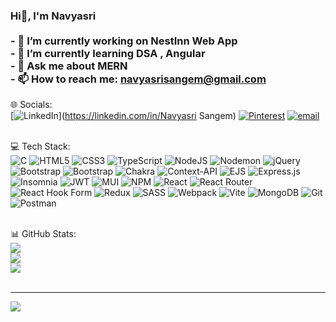 ### Hi👋, I'm Navyasri<br><br>- 🔭 I’m currently working on NestInn Web App<br>- 🌱 I’m currently learning DSA , Angular<br>- 💬 Ask me about MERN<br>- 📫 How to reach me: navyasrisangem@gmail.com <br>


 🌐 Socials: <br>
 [![LinkedIn](https://img.shields.io/badge/LinkedIn-%230077B5.svg?logo=linkedin&logoColor=white)](https://linkedin.com/in/Navyasri Sangem) [![Pinterest](https://img.shields.io/badge/Pinterest-%23E60023.svg?logo=Pinterest&logoColor=white)](https://pinterest.com/navyaa__s) [![email](https://img.shields.io/badge/Email-D14836?logo=gmail&logoColor=white)](mailto:navyasrisangem@gmail.com) <br><br>

 💻 Tech Stack: <br>
![C](https://img.shields.io/badge/c-%2300599C.svg?style=for-the-badge&logo=c&logoColor=white) ![HTML5](https://img.shields.io/badge/html5-%23E34F26.svg?style=for-the-badge&logo=html5&logoColor=white) ![CSS3](https://img.shields.io/badge/css3-%231572B6.svg?style=for-the-badge&logo=css3&logoColor=white) ![TypeScript](https://img.shields.io/badge/typescript-%23007ACC.svg?style=for-the-badge&logo=typescript&logoColor=white) ![NodeJS](https://img.shields.io/badge/node.js-6DA55F?style=for-the-badge&logo=node.js&logoColor=white) ![Nodemon](https://img.shields.io/badge/NODEMON-%23323330.svg?style=for-the-badge&logo=nodemon&logoColor=%BBDEAD) ![jQuery](https://img.shields.io/badge/jquery-%230769AD.svg?style=for-the-badge&logo=jquery&logoColor=white) ![Bootstrap](https://img.shields.io/badge/bootstrap-%238511FA.svg?style=for-the-badge&logo=bootstrap&logoColor=white) ![Bootstrap](https://img.shields.io/badge/bootstrap-%238511FA.svg?style=for-the-badge&logo=bootstrap&logoColor=white) ![Chakra](https://img.shields.io/badge/chakra-%234ED1C5.svg?style=for-the-badge&logo=chakraui&logoColor=white) ![Context-API](https://img.shields.io/badge/Context--Api-000000?style=for-the-badge&logo=react) ![EJS](https://img.shields.io/badge/ejs-%23B4CA65.svg?style=for-the-badge&logo=ejs&logoColor=black) ![Express.js](https://img.shields.io/badge/express.js-%23404d59.svg?style=for-the-badge&logo=express&logoColor=%2361DAFB) ![Insomnia](https://img.shields.io/badge/Insomnia-black?style=for-the-badge&logo=insomnia&logoColor=5849BE) ![JWT](https://img.shields.io/badge/JWT-black?style=for-the-badge&logo=JSON%20web%20tokens) ![MUI](https://img.shields.io/badge/MUI-%230081CB.svg?style=for-the-badge&logo=mui&logoColor=white) ![NPM](https://img.shields.io/badge/NPM-%23CB3837.svg?style=for-the-badge&logo=npm&logoColor=white) ![React](https://img.shields.io/badge/react-%2320232a.svg?style=for-the-badge&logo=react&logoColor=%2361DAFB) ![React Router](https://img.shields.io/badge/React_Router-CA4245?style=for-the-badge&logo=react-router&logoColor=white) ![React Hook Form](https://img.shields.io/badge/React%20Hook%20Form-%23EC5990.svg?style=for-the-badge&logo=reacthookform&logoColor=white) ![Redux](https://img.shields.io/badge/redux-%23593d88.svg?style=for-the-badge&logo=redux&logoColor=white) ![SASS](https://img.shields.io/badge/SASS-hotpink.svg?style=for-the-badge&logo=SASS&logoColor=white) ![Webpack](https://img.shields.io/badge/webpack-%238DD6F9.svg?style=for-the-badge&logo=webpack&logoColor=black) ![Vite](https://img.shields.io/badge/vite-%23646CFF.svg?style=for-the-badge&logo=vite&logoColor=white) ![MongoDB](https://img.shields.io/badge/MongoDB-%234ea94b.svg?style=for-the-badge&logo=mongodb&logoColor=white) ![Git](https://img.shields.io/badge/git-%23F05033.svg?style=for-the-badge&logo=git&logoColor=white) ![Postman](https://img.shields.io/badge/Postman-FF6C37?style=for-the-badge&logo=postman&logoColor=white)<br><br>

📊 GitHub Stats:<br>
![](https://github-readme-stats.vercel.app/api?username=navyasrisangem&theme=dark&hide_border=false&include_all_commits=true&count_private=true)<br/>
![](https://nirzak-streak-stats.vercel.app/?user=navyasrisangem&theme=dark&hide_border=false)<br/>
![](https://github-readme-stats.vercel.app/api/top-langs/?username=navyasrisangem&theme=dark&hide_border=false&include_all_commits=true&count_private=true&layout=compact)<br><br>

---
[![](https://visitcount.itsvg.in/api?id=navyasrisangem&icon=0&color=0)](https://visitcount.itsvg.in) <br>

<!-- Proudly created with GPRM ( https://gprm.itsvg.in ) -->

